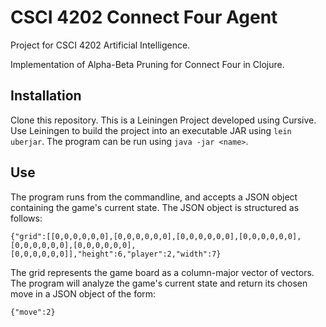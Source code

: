 # CSCI 4202 Connect Four Agent

Project for CSCI 4202 Artificial Intelligence.

Implementation of Alpha-Beta Pruning for Connect Four in Clojure.

## Installation

Clone this repository. This is a Leiningen Project developed using Cursive. Use Leiningen to build the project into an executable JAR using `lein uberjar`. The program can be run using `java -jar <name>`.

## Use

The program runs from the commandline, and accepts a JSON object containing the game's current state. The JSON object is structured as follows:

`{"grid":[[0,0,0,0,0,0],[0,0,0,0,0,0],[0,0,0,0,0,0],[0,0,0,0,0,0],[0,0,0,0,0,0],[0,0,0,0,0,0],[0,0,0,0,0,0]],"height":6,"player":2,"width":7}` 

The grid represents the game board as a column-major vector of vectors. The program will analyze the game's current state and return its chosen move in a JSON object of the form:

`{"move":2}`


